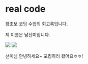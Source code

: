 # real code

왕초보 코딩 수업의 회고록입니다.

제 이름은 남선미입니다.

![](https://github.com/pipicocucumong/realcode/blob/main/muu.jpg)
![](muu.jpg)

선미님 안녕하세요~ 포킹하러 왔어요ㅎㅎ!
